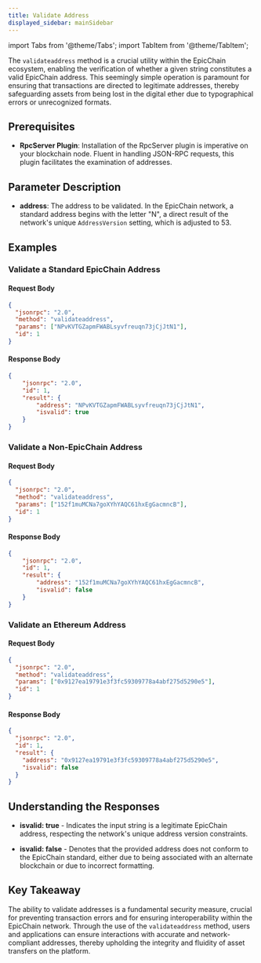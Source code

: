 ```yaml
---
title: Validate Address
displayed_sidebar: mainSidebar
---
```


import Tabs from '@theme/Tabs';
import TabItem from '@theme/TabItem';








The `validateaddress` method is a crucial utility within the EpicChain ecosystem, enabling the verification of whether a given string constitutes a valid EpicChain address. This seemingly simple operation is paramount for ensuring that transactions are directed to legitimate addresses, thereby safeguarding assets from being lost in the digital ether due to typographical errors or unrecognized formats.

## Prerequisites

- **RpcServer Plugin**: Installation of the RpcServer plugin is imperative on your blockchain node. Fluent in handling JSON-RPC requests, this plugin facilitates the examination of addresses.

## Parameter Description

- **address**: The address to be validated. In the EpicChain network, a standard address begins with the letter "N", a direct result of the network's unique `AddressVersion` setting, which is adjusted to 53.

## Examples

### Validate a Standard EpicChain Address

#### Request Body

```json
{
  "jsonrpc": "2.0",
  "method": "validateaddress",
  "params": ["NPvKVTGZapmFWABLsyvfreuqn73jCjJtN1"],
  "id": 1
}
```

#### Response Body

```json
{
    "jsonrpc": "2.0",
    "id": 1,
    "result": {
        "address": "NPvKVTGZapmFWABLsyvfreuqn73jCjJtN1",
        "isvalid": true
    }
}
```

### Validate a Non-EpicChain Address

#### Request Body

```json
{
  "jsonrpc": "2.0",
  "method": "validateaddress",
  "params": ["152f1muMCNa7goXYhYAQC61hxEgGacmncB"],
  "id": 1
}
```

#### Response Body

```json
{
    "jsonrpc": "2.0",
    "id": 1,
    "result": {
        "address": "152f1muMCNa7goXYhYAQC61hxEgGacmncB",
        "isvalid": false
    }
}
```

### Validate an Ethereum Address

#### Request Body

```json
{
  "jsonrpc": "2.0",
  "method": "validateaddress",
  "params": ["0x9127ea19791e3f3fc59309778a4abf275d5290e5"],
  "id": 1
}
```

#### Response Body

```json
{
  "jsonrpc": "2.0",
  "id": 1,
  "result": {
    "address": "0x9127ea19791e3f3fc59309778a4abf275d5290e5",
    "isvalid": false
  }
}
```

## Understanding the Responses

- **isvalid: true** - Indicates the input string is a legitimate EpicChain address, respecting the network's unique address version constraints.
  
- **isvalid: false** - Denotes that the provided address does not conform to the EpicChain standard, either due to being associated with an alternate blockchain or due to incorrect formatting.

## Key Takeaway

The ability to validate addresses is a fundamental security measure, crucial for preventing transaction errors and for ensuring interoperability within the EpicChain network. Through the use of the `validateaddress` method, users and applications can ensure interactions with accurate and network-compliant addresses, thereby upholding the integrity and fluidity of asset transfers on the platform.









<br/>